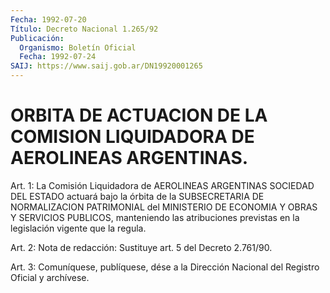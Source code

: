 ```yaml
---
Fecha: 1992-07-20
Título: Decreto Nacional 1.265/92
Publicación:
  Organismo: Boletín Oficial
  Fecha: 1992-07-24
SAIJ: https://www.saij.gob.ar/DN19920001265
---
```

# ORBITA DE ACTUACION DE LA COMISION LIQUIDADORA DE AEROLINEAS ARGENTINAS.

<a id="1"></a>
Art.  1:  La  Comisión  Liquidadora  de  AEROLINEAS ARGENTINAS SOCIEDAD DEL ESTADO actuará bajo la órbita de la  SUBSECRETARIA  DE NORMALIZACION  PATRIMONIAL  del  MINISTERIO  DE  ECONOMIA Y OBRAS Y SERVICIOS  PUBLICOS, manteniendo las atribuciones previstas  en  la legislación vigente que la regula.

<a id="2"></a>
Art.  2:  Nota  de  redacción:  Sustituye  art. 5 del Decreto 2.761/90.

<a id="3"></a>
Art. 3: Comuníquese, publíquese, dése a la Dirección Nacional del Registro Oficial y archívese.